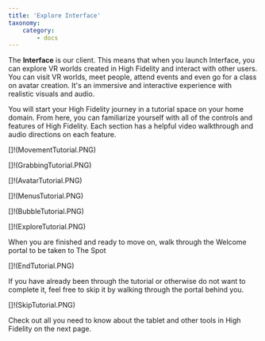 ```yaml
---
title: 'Explore Interface'
taxonomy:
    category:
        - docs
---
```


The **Interface** is our client. This means that when you launch Interface, you can explore VR worlds created in High Fidelity and interact with other users. You can visit VR worlds, meet people, attend events and even go for a class on avatar creation. It's an immersive and interactive experience with realistic visuals and audio.

You will start your High Fidelity journey in a tutorial space on your home domain. From here, you can familiarize yourself with all of the controls and features of High Fidelity. Each section has a helpful video walkthrough and audio directions on each feature.

[]!(MovementTutorial.PNG)

[]!(GrabbingTutorial.PNG)

[]!(AvatarTutorial.PNG)

[]!(MenusTutorial.PNG)

[]!(BubbleTutorial.PNG)

[]!(ExploreTutorial.PNG)

When you are finished and ready to move on, walk through the Welcome portal to be taken to The Spot

[]!(EndTutorial.PNG)

If you have already been through the tutorial or otherwise do not want to complete it, feel free to skip it by walking through the portal behind you.

[]!(SkipTutorial.PNG)

Check out all you need to know about the tablet and other tools in High Fidelity on the next page. 
